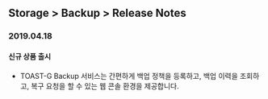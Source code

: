 ## Storage > Backup > Release Notes

### 2019.04.18
#### 신규 상품 출시

* TOAST-G Backup 서비스는 간편하게 백업 정책을 등록하고, 백업 이력을 조회하고, 복구 요청을 할 수 있는 웹 콘솔 환경을 제공합니다.
